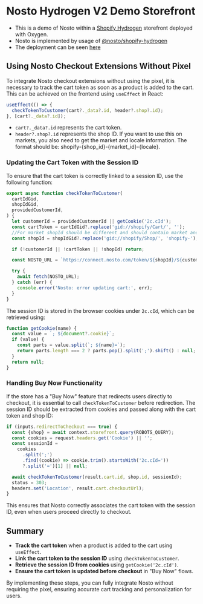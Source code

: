 # Nosto Hydrogen V2 Demo Storefront

- This is a demo of Nosto within a [Shopify Hydrogen](https://github.com/Shopify/hydrogen) storefront deployed with Oxygen.
- Nosto is implemented by usage of [@nosto/shopify-hydrogen](https://github.com/Nosto/shopify-hydrogen)
- The deployment can be seen [here](https://nosto-hydrogen-demo-5bba196044d0453163cc.o2.myshopify.dev/)

## Using Nosto Checkout Extensions Without Pixel

To integrate Nosto checkout extensions without using the pixel, it is necessary to track the cart token as soon as a product is added to the cart. This can be achieved on the frontend using `useEffect` in React:

```javascript
useEffect(() => {
  checkTokenToCustomer(cart?._data?.id, header?.shop?.id);
}, [cart?._data?.id]);
```

- `cart?._data?.id` represents the cart token.
- `header?.shop?.id` represents the shop ID. If you want to use this on markets, you also need to get the market and locale information. The format should be: shopify-{shop_id}-{market_id}-{locale}.

### Updating the Cart Token with the Session ID

To ensure that the cart token is correctly linked to a session ID, use the following function:

```javascript
export async function checkTokenToCustomer(
  cartIdGid,
  shopIdGid,
  providedCustomerId,
) {
  let customerId = providedCustomerId || getCookie('2c.cId');
  const cartToken = cartIdGid?.replace('gid://shopify/Cart/', '');
  //For market shopId should be different and should contain market and locale info mentioned below
  const shopId = shopIdGid?.replace('gid://shopify/Shop/', 'shopify-');

  if (!customerId || !cartToken || !shopId) return;

  const NOSTO_URL = `https://connect.nosto.com/token/${shopId}/${customerId}/${cartToken}`;

  try {
    await fetch(NOSTO_URL);
  } catch (err) {
    console.error('Nosto: error updating cart:', err);
  }
}
```

The session ID is stored in the browser cookies under `2c.cId`, which can be retrieved using:

```javascript
function getCookie(name) {
  const value = `; ${document?.cookie}`;
  if (value) {
    const parts = value.split(`; ${name}=`);
    return parts.length === 2 ? parts.pop().split(';').shift() : null;
  }
  return null;
}
```

### Handling Buy Now Functionality

If the store has a "Buy Now" feature that redirects users directly to checkout, it is essential to call `checkTokenToCustomer` before redirection. The session ID should be extracted from cookies and passed along with the cart token and shop ID:

```javascript
if (inputs.redirectToCheckout === true) {
  const {shop} = await context.storefront.query(ROBOTS_QUERY);
  const cookies = request.headers.get('Cookie') || '';
  const sessionId =
    cookies
      .split(';')
      .find((cookie) => cookie.trim().startsWith('2c.cId='))
      ?.split('=')[1] || null;

  await checkTokenToCustomer(result.cart.id, shop.id, sessionId);
  status = 303;
  headers.set('Location', result.cart.checkoutUrl);
}
```

This ensures that Nosto correctly associates the cart token with the session ID, even when users proceed directly to checkout.

## Summary

- **Track the cart token** when a product is added to the cart using `useEffect`.
- **Link the cart token to the session ID** using `checkTokenToCustomer`.
- **Retrieve the session ID from cookies** using `getCookie('2c.cId')`.
- **Ensure the cart token is updated before checkout** in "Buy Now" flows.

By implementing these steps, you can fully integrate Nosto without requiring the pixel, ensuring accurate cart tracking and personalization for users.
